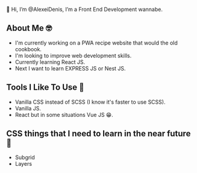 👋 Hi, I’m @AlexeiDenis, I’m a Front End Development wannabe.

## About Me 🤓
  - I'm currently working on a PWA recipe website that would the old cookbook. 
  - I'm  looking to improve web development skills.
  - Currently learning React JS.
  - Next I want to learn EXPRESS JS or Nest JS.

## Tools I Like To Use 🔨
 + Vanilla CSS instead of SCSS (I know it's faster to use SCSS).
 + Vanilla JS.
 + React but in some situations Vue JS 😁.
<!---
AlexeiDenis/AlexeiDenis is a ✨ special ✨ repository because its `README.md` (this file) appears on your GitHub profile.
You can click the Preview link to take a look at your changes.
--->

## CSS things that I need to learn in the near future 📖
- Subgrid
- Layers
